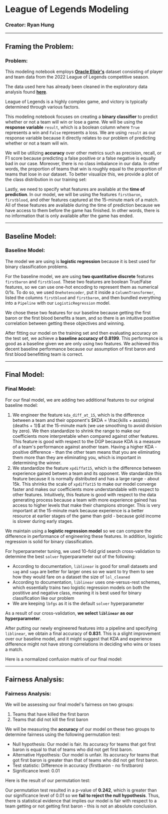 # League of Legends Modeling
### Creator: Ryan Hung
---
## Framing the Problem:
### Problem:

This modeling notebook employs **[Oracle Elixir's](https://oracleselixir.com/tools/downloads)** dataset consisting of player and team data from the 2022 League of Legends competitive season.

The data used here has already been cleaned in the exploratory data analysis found **[here](https://ryanhungry.github.io/league-of-legends-EDA/)**.

League of Legends is a highly complex game, and victory is typically determined through various factors. 

This modeling notebook focuses on creating a **binary classifier** to predict whether or not a team will win or lose a game. We will be using the **response variable** `result`, which is a boolean column where `True` represents a win and `False` represents a loss. We are using `result` as our response variable because it directly relates to our problem of predicting whether or not a team will win.

We will be utilizing **accuracy** over other metrics such as precision, recall, or F1 score because predicting a false positive or a false negative is equally bad in our case. Moreover, there is no class imbalance in our data. In other words, the proportion of teams that win is roughly equal to the proportion of teams that lose in our dataset. To better visualize this, we provide a plot of the class distribution in our training set:

Lastly, we need to specify what features are available at the **time of prediction**. In our model, we will be using the features `firstbaron`, `firstblood`, and other features captured at the 15-minute mark of a match. All of these features are available during the time of prediction because we have access to them before the game has finished. In other words, there is no information that is only available after the game has ended.

---
## Baseline Model:
### Baseline Model:
The model we are using is **logistic regression** because it is best used for binary classification problems. 

For the baseline model, we are using **two quantitative discrete** features `firstbaron` and `firstblood`. These two features are boolean True/False features, so we can use one-hot encoding to represent them as numerical 0/1s. To do so, we used `Onehotencoder`, put it inside a `ColumnTransformer`, listed the columns `firstblood` and `firstbaron`, and then bundled everything into a `Pipeline` with our `LogisticRegression` model.

We chose these two features for our baseline because getting the first baron or the first blood benefits a team, and so there is an intuitive positive correlation between getting these objectives and winning.

After fitting our model on the training set and then evaluating accuracy on the test set, we achieve a **baseline accuracy of 0.8199**. This performance is good as a baseline given we are only using two features. We achieved this decent baseline performance because our assumption of first baron and first blood benefitting team is correct. 

---
## Final Model:
### Final Model:
For our final model, we are adding two additional features to our original baseline model:
1. We engineer the feature `kda_diff_at_15`, which is the difference between a team and their opponent's $KDA = \frac{kills + assists}{deaths + 1}$ at the 15-minute mark (we use smoothing to avoid division by zero). We then standardize to shrink the range to make our coefficients more interpretable when compared against other features. This feature is good with respect to the DGP because KDA is a measure of a team's performance against another team. Having a higher KDA - positive difference - than the other team means that you are eliminating them more than they are eliminating you, which is important in determining the winner.
2. We standardize the feature `xpdiffat15`, which is the difference between experience gained betwen a team and its opponent. We standardize this feature because it is normally distributed and has a large range - about 15k. This shrinks the scale of `xpdiffat15` to make our model converge faster and makes our coefficients more understandable with respect to other features. Intuitively, this feature is good with respect to the data generating process because a team with more experience gained has access to higher levels that make their champions stronger. This is very important at the 15-minute mark because experience is a better resource at earlier stages of the game than gold - because gold income is slower during early stages.

We maintain using a **logistic regression model** so we can compare the difference in performance of engineering these features. In addition, logistic regression is solid for binary classification.

For hyperparameter tuning, we used 10-fold grid search cross-validation to determine the best `solver` hyperparameter out of the following:
- According to documentation, `liblinear` is good for small datasets and `sag` and `saga` are better for larger ones so we want to try them to see how they would fare on a dataset the size of `lol_cleaned`
- According to documentation, `liblinear` uses one-versus-rest schemes, which essentially trains two logistic regression models on both the postitive and negative class, meaning it is best used for binary classification like our problem
- We are keeping `lbfgs` as it is the default `solver` hyperparameter

As a result of our cross-validation, **we select `liblinear` as our hyperparameter**.

After putting our newly engineered features into a pipeline and specifying `liblinear`, we obtain a final accuracy of **0.831**. This is a slight improvement over our baseline model, and it might suggest that KDA and experience difference might not have strong correlations in deciding who wins or loses a match.

Here is a normalized confusion matrix of our final model:

---
## Fairness Analysis:
### Fairness Analysis:

We will be assessing our final model's fairness on two groups:
1. Teams that have killed the first baron
2. Teams that did not kill the first baron

We will be measuring the **accuracy** of our model on these two groups to determine fairness using the following permutation test:
- Null hypothesis: Our model is fair. Its accuracy for teams that got first baron is equal to that of teams who did not get first baron.
- Alternative Hypothesis: Our model is unfair. Its accuracy for teams that got first baron is greater than that of teams who did not get first baron.
- Test statistic: Difference in accuracy (firstbaron - no firstbaron)
- Significance level: 0.01

Here is the result of our permutation test:


Our permutation test resulted in a p-value of **0.242**, which is greater than our significance level of 0.01 so we **fail to reject the null hypothesis**. Thus, there is statistical evidence that implies our model is fair with respect to a team getting or not getting first baron - this is not an absolute conclusion.